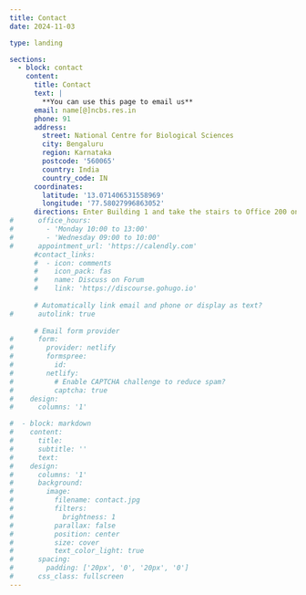 ```yaml
---
title: Contact
date: 2024-11-03

type: landing

sections:
  - block: contact
    content:
      title: Contact
      text: |
        **You can use this page to email us**
      email: name[@]ncbs.res.in
      phone: 91
      address:
        street: National Centre for Biological Sciences
        city: Bengaluru
        region: Karnataka
        postcode: '560065'
        country: India
        country_code: IN
      coordinates:
        latitude: '13.071406531558969'
        longitude: '77.58027996863052'
      directions: Enter Building 1 and take the stairs to Office 200 on Floor 3
#      office_hours:
#        - 'Monday 10:00 to 13:00'
#        - 'Wednesday 09:00 to 10:00'
#      appointment_url: 'https://calendly.com'
      #contact_links:
      #  - icon: comments
      #    icon_pack: fas
      #    name: Discuss on Forum
      #    link: 'https://discourse.gohugo.io'
    
      # Automatically link email and phone or display as text?
#      autolink: true
    
      # Email form provider
#      form:
#        provider: netlify
#        formspree:
#          id:
#        netlify:
#          # Enable CAPTCHA challenge to reduce spam?
#          captcha: true
#    design:
#      columns: '1'

#  - block: markdown
#    content:
#      title:
#      subtitle: ''
#      text:
#    design:
#      columns: '1'
#      background:
#        image: 
#          filename: contact.jpg
#          filters:
#            brightness: 1
#          parallax: false
#          position: center
#          size: cover
#          text_color_light: true
#      spacing:
#        padding: ['20px', '0', '20px', '0']
#      css_class: fullscreen
---
```

